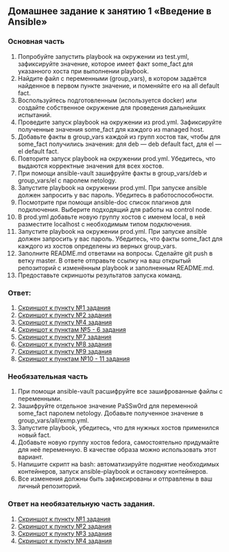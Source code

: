## Домашнее задание к занятию 1 «Введение в Ansible»

### Основная часть
1. Попробуйте запустить playbook на окружении из test.yml, зафиксируйте значение, которое имеет факт some_fact для указанного хоста при выполнении playbook.
2. Найдите файл с переменными (group_vars), в котором задаётся найденное в первом пункте значение, и поменяйте его на all default fact.
3. Воспользуйтесь подготовленным (используется docker) или создайте собственное окружение для проведения дальнейших испытаний.
4. Проведите запуск playbook на окружении из prod.yml. Зафиксируйте полученные значения some_fact для каждого из managed host.
5. Добавьте факты в group_vars каждой из групп хостов так, чтобы для some_fact получились значения: для deb — deb default fact, для el — el default fact.
6. Повторите запуск playbook на окружении prod.yml. Убедитесь, что выдаются корректные значения для всех хостов.
7. При помощи ansible-vault зашифруйте факты в group_vars/deb и group_vars/el с паролем netology.
8. Запустите playbook на окружении prod.yml. При запуске ansible должен запросить у вас пароль. Убедитесь в работоспособности.
9. Посмотрите при помощи ansible-doc список плагинов для подключения. Выберите подходящий для работы на control node.
10. В prod.yml добавьте новую группу хостов с именем local, в ней разместите localhost с необходимым типом подключения.
11. Запустите playbook на окружении prod.yml. При запуске ansible должен запросить у вас пароль. Убедитесь, что факты some_fact для каждого из хостов определены из верных group_vars.
12. Заполните README.md ответами на вопросы. Сделайте git push в ветку master. В ответе отправьте ссылку на ваш открытый репозиторий с изменённым playbook и заполненным README.md.
13. Предоставьте скриншоты результатов запуска команд.

### Ответ:
1. [Скриншот к пункту №1 задания](https://github.com/Sem20071/netology_homework_ansible/blob/main/dz_01_ansible/images/ansible-01-01.png)
2. [Скриншот к пункту №2 задания](https://github.com/Sem20071/netology_homework_ansible/blob/main/dz_01_ansible/images/ansible-01-02.png)
4. [Скриншот к пункту №4 задания](https://github.com/Sem20071/netology_homework_ansible/blob/main/dz_01_ansible/images/ansible-01-04.png)
5. [Скриншот к пунктам №5 - 6 задания](https://github.com/Sem20071/netology_homework_ansible/blob/main/dz_01_ansible/images/ansible-01-05-06.png)
7. [Скриншот к пункту №7 задания](https://github.com/Sem20071/netology_homework_ansible/blob/main/dz_01_ansible/images/ansible-01-07.png)
8. [Скриншот к пункту №8 задания](https://github.com/Sem20071/netology_homework_ansible/blob/main/dz_01_ansible/images/ansible-01-08.png)
9. [Скриншот к пункту №9 задания](https://github.com/Sem20071/netology_homework_ansible/blob/main/dz_01_ansible/images/ansible-01-09.png)
10. [Скриншот к пунктам №10 - 11 задания](https://github.com/Sem20071/netology_homework_ansible/blob/main/dz_01_ansible/images/ansible-01-10-11.png)


### Необязательная часть
1. При помощи ansible-vault расшифруйте все зашифрованные файлы с переменными.
2. Зашифруйте отдельное значение PaSSw0rd для переменной some_fact паролем netology. Добавьте полученное значение в group_vars/all/exmp.yml.
3. Запустите playbook, убедитесь, что для нужных хостов применился новый fact.
4. Добавьте новую группу хостов fedora, самостоятельно придумайте для неё переменную. В качестве образа можно использовать этот вариант.
5. Напишите скрипт на bash: автоматизируйте поднятие необходимых контейнеров, запуск ansible-playbook и остановку контейнеров.
6. Все изменения должны быть зафиксированы и отправлены в ваш личный репозиторий.

### Ответ на необязательную часть задания.
1. [Скриншот к пункту №1 задания](https://github.com/Sem20071/netology_homework_ansible/blob/main/dz_01_ansible/images/ansible-01-N-01.png)
2. [Скриншот к пункту №2 задания](https://github.com/Sem20071/netology_homework_ansible/blob/main/dz_01_ansible/images/ansible-01-N-02.png)
3. [Скриншот к пункту №3 задания](https://github.com/Sem20071/netology_homework_ansible/blob/main/dz_01_ansible/images/ansible-01-N-03.png)
4. [Скриншот к пункту №4 задания](https://github.com/Sem20071/netology_homework_ansible/blob/main/dz_01_ansible/images/ansible-01-N-04.png)
